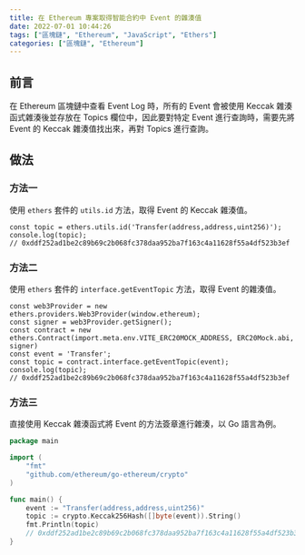 ```yaml
---
title: 在 Ethereum 專案取得智能合約中 Event 的雜湊值
date: 2022-07-01 10:44:26
tags: ["區塊鏈", "Ethereum", "JavaScript", "Ethers"]
categories: ["區塊鏈", "Ethereum"]
---
```


## 前言

在 Ethereum 區塊鏈中查看 Event Log 時，所有的 Event 會被使用 Keccak 雜湊函式雜湊後並存放在 Topics 欄位中，因此要對特定 Event 進行查詢時，需要先將 Event 的 Keccak 雜湊值找出來，再對 Topics 進行查詢。

## 做法

### 方法一

使用 `ethers` 套件的 `utils.id` 方法，取得 Event 的 Keccak 雜湊值。

```JS
const topic = ethers.utils.id('Transfer(address,address,uint256)');
console.log(topic);
// 0xddf252ad1be2c89b69c2b068fc378daa952ba7f163c4a11628f55a4df523b3ef
```

### 方法二

使用 `ethers` 套件的 `interface.getEventTopic` 方法，取得 Event 的雜湊值。

```JS
const web3Provider = new ethers.providers.Web3Provider(window.ethereum);
const signer = web3Provider.getSigner();
const contract = new ethers.Contract(import.meta.env.VITE_ERC20MOCK_ADDRESS, ERC20Mock.abi, signer)
const event = 'Transfer';
const topic = contract.interface.getEventTopic(event);
console.log(topic);
// 0xddf252ad1be2c89b69c2b068fc378daa952ba7f163c4a11628f55a4df523b3ef
```

### 方法三

直接使用 Keccak 雜湊函式將 Event 的方法簽章進行雜湊，以 Go 語言為例。

```GO
package main

import (
	"fmt"
	"github.com/ethereum/go-ethereum/crypto"
)

func main() {
    event := "Transfer(address,address,uint256)"
    topic := crypto.Keccak256Hash([]byte(event)).String()
    fmt.Println(topic)
    // 0xddf252ad1be2c89b69c2b068fc378daa952ba7f163c4a11628f55a4df523b3ef
}
```
